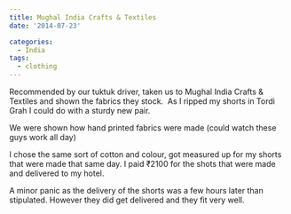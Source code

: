 ```yaml
---
title: Mughal India Crafts & Textiles
date: '2014-07-23'

categories:
  - India
tags:
  - clothing
---
```


Recommended by our tuktuk driver, taken us to Mughal India Crafts & Textiles and shown the fabrics they stock.  As I ripped my shorts in Tordi Grah I could do with a sturdy new pair.

We were shown how hand printed fabrics were made (could watch these guys work all day)

I chose the same sort of cotton and colour, got measured up for my shorts that were made that same day. I paid ₹2100 for the shots that were made and delivered to my hotel.

A minor panic as the delivery of the shorts was a few hours later than stipulated. However they did get delivered and they fit very well.
